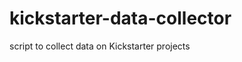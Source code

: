 kickstarter-data-collector
==========================

script to collect data on Kickstarter projects